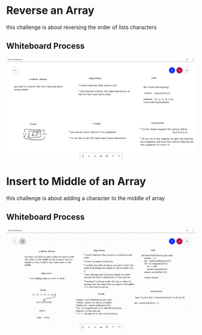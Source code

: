 # Reverse an Array
this challenge is about reversing the order of lists characters

## Whiteboard Process
![](./array-reversy.png)

# Insert to Middle of an Array
this challenge is about adding a character to the middle of array

## Whiteboard Process
![](./array-insert-shift.png)